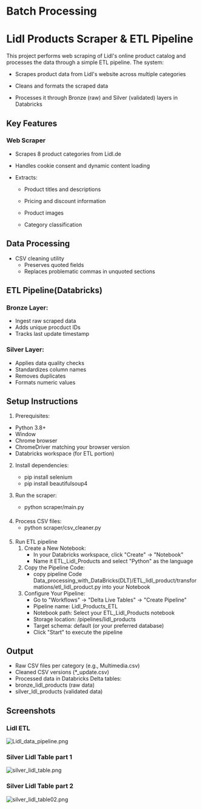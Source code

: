 # Batch Processing
Lidl Products Scraper & ETL Pipeline
===============================

This project performs web scraping of Lidl's online product catalog and processes the data through a simple ETL pipeline. The system:

- Scrapes product data from Lidl's website across multiple categories

- Cleans and formats the scraped data

- Processes it through Bronze (raw) and Silver (validated) layers in Databricks

## Key Features
### Web Scraper
- Scrapes 8 product categories from Lidl.de

- Handles cookie consent and dynamic content loading

- Extracts:

   - Product titles and descriptions

   - Pricing and discount information

   - Product images

   - Category classification

## Data Processing
- CSV cleaning utility
  - Preserves quoted fields
  - Replaces problematic commas in unquoted sections
## ETL Pipeline(Databricks)
### Bronze Layer:
  - Ingest raw scraped data
  - Adds unique procduct IDs
  -  Tracks last update timestamp
### Silver Layer:
  - Applies data quality checks
  - Standardizes column names
  - Removes duplicates
  - Formats numeric values

## Setup Instructions
1. Prerequisites:
  - Python 3.8+
  - Window
  - Chrome browser
  - ChromeDriver matching your browser version
  - Databricks workspace (for ETL portion)
2. Install dependencies:
   - pip install selenium 
   - pip install beautifulsoup4
     

3. Run the scraper:
   - python scraper/main.py
####
4. Process CSV files:
   - python scraper/csv_cleaner.py
####
5. Run ETL pipeline
   1. Create a New Notebook:
      - In your Databricks workspace, click "Create" → "Notebook"
      - Name it ETL_Lidl_Products and select "Python" as the language
   2. Copy the Pipeline Code:
      - copy pipeline Code Data_processing_with_DataBricks(DLT)/ETL_lidl_product/transformations/etl_lidl_product.py into your Notebook
   3. Configure Your Pipeline:
      - Go to "Workflows" → "Delta Live Tables" → "Create Pipeline"
      - Pipeline name: Lidl_Products_ETL
      - Notebook path: Select your ETL_Lidl_Products notebook
      - Storage location: /pipelines/lidl_products
      - Target schema: default (or your preferred database)
      - Click "Start" to execute the pipeline
  ####
## Output
- Raw CSV files per category (e.g., Multimedia.csv)
- Cleaned CSV versions (*_update.csv)
- Processed data in Databricks Delta tables:
- bronze_lidl_products (raw data)
- silver_ldl_products (validated data)
####
## Screenshots
### Lidl ETL
![Lidl_data_pipeline.png](image%2FLidl_data_pipeline.png)

####
### Silver Lidl Table part 1
![silver_lidl_table.png](image%2Fsilver_lidl_table.png)
### Silver Lidl Table part 2
![silver_lidl_table02.png](image%2Fsilver_lidl_table02.png)

